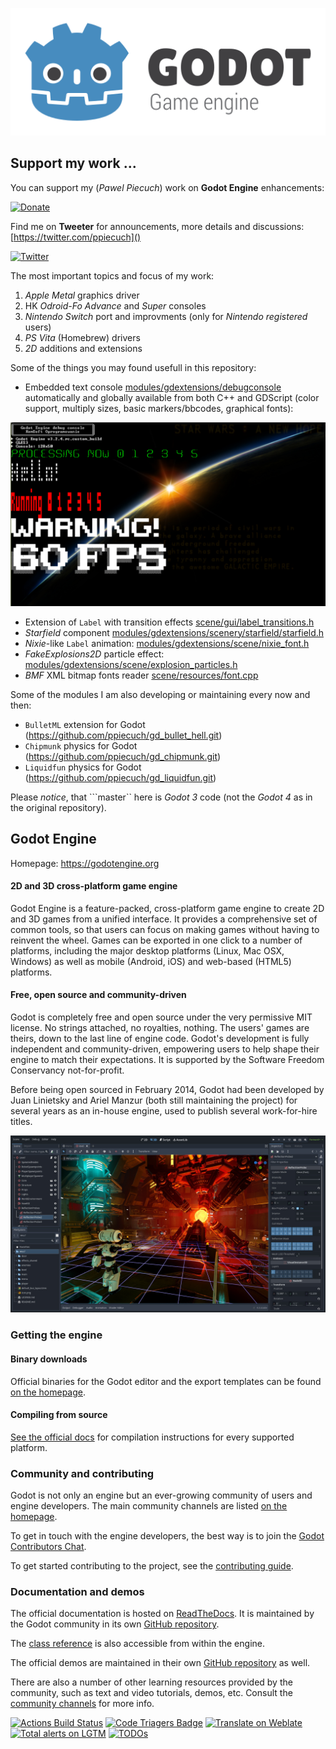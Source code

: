 [![Godot Engine logo](/logo.png)](https://godotengine.org)

## Support my work ...

You can support my (_Pawel Piecuch_) work on __Godot Engine__ enhancements:

[![Donate](https://img.shields.io/badge/Donate-PayPal-green.svg)](https://www.paypal.com/donate?business=6QXS8MBPKBTTN&item_name=Improving+and+enhancing+Godot+Engine.&currency_code=USD)

Find me on **Tweeter** for announcements, more details and discussions: [https://twitter.com/ppiecuch]()

[![Twitter](https://img.shields.io/twitter/url/https/twitter.com/ppiecuch.svg?style=social&label=Follow%20%40ppiecuch)](https://twitter.com/ppiecuch)


The most important topics and focus of my work:

  1. _Apple Metal_ graphics driver
  2. HK _Odroid-Fo Advance_ and _Super_ consoles
  3. _Nintendo Switch_ port and improvments (only for _Nintendo registered_ users)
  4.  _PS Vita_ (Homebrew) drivers
  5. _2D_ additions and extensions

Some of the things you may found usefull in this repository:

  * Embedded text console [modules/gdextensions/debugconsole](modules/gdextensions/debugconsole) automatically and globally available from both C++ and GDScript (color support, multiply sizes, basic markers/bbcodes, graphical fonts):

  ![Godot Console](modules/gdextensions/_promo/fig-fonts-in-console-small.png)

  * Extension of ```Label``` with transition effects [scene/gui/label_transitions.h](scene/gui/label_transitions.h)
  * *Starfield* component [modules/gdextensions/scenery/starfield/starfield.h](modules/gdextensions/scenery/starfield/starfield.h)
  * _Nixie_-like ```Label``` animation: [modules/gdextensions/scene/nixie_font.h](modules/gdextensions/scene/nixie_font.h)
  * _FakeExplosions2D_ particle effect: [modules/gdextensions/scene/explosion_particles.h](modules/gdextensions/scene/explosion_particles.h)
  * _BMF_ XML bitmap fonts reader [scene/resources/font.cpp](https://github.com/ppiecuch/godot/blob/master/scene/resources/font.cpp#L211)

Some of the modules I am also developing or maintaining every now and then:

  * ```BulletML``` extension for Godot (https://github.com/ppiecuch/gd_bullet_hell.git)
  * ```Chipmunk``` physics for Godot (https://github.com/ppiecuch/gd_chipmunk.git)
  * ```Liquidfun``` physics for Godot (https://github.com/ppiecuch/gd_liquidfun.git)

Please *notice*, that ```master`` here is _Godot 3_ code (not the _Godot 4_ as in the original repository).

## Godot Engine

Homepage: https://godotengine.org

#### 2D and 3D cross-platform game engine

Godot Engine is a feature-packed, cross-platform game engine to create 2D and
3D games from a unified interface. It provides a comprehensive set of common
tools, so that users can focus on making games without having to reinvent the
wheel. Games can be exported in one click to a number of platforms, including
the major desktop platforms (Linux, Mac OSX, Windows) as well as mobile
(Android, iOS) and web-based (HTML5) platforms.

#### Free, open source and community-driven

Godot is completely free and open source under the very permissive MIT license.
No strings attached, no royalties, nothing. The users' games are theirs, down
to the last line of engine code. Godot's development is fully independent and
community-driven, empowering users to help shape their engine to match their
expectations. It is supported by the Software Freedom Conservancy
not-for-profit.

Before being open sourced in February 2014, Godot had been developed by Juan
Linietsky and Ariel Manzur (both still maintaining the project) for several
years as an in-house engine, used to publish several work-for-hire titles.

![Screenshot of a 3D scene in Godot Engine](https://raw.githubusercontent.com/godotengine/godot-design/master/screenshots/editor_tps_demo_1920x1080.jpg)

### Getting the engine

#### Binary downloads

Official binaries for the Godot editor and the export templates can be found
[on the homepage](https://godotengine.org/download).

#### Compiling from source

[See the official docs](https://docs.godotengine.org/en/latest/development/compiling/)
for compilation instructions for every supported platform.

### Community and contributing

Godot is not only an engine but an ever-growing community of users and engine
developers. The main community channels are listed [on the homepage](https://godotengine.org/community).

To get in touch with the engine developers, the best way is to join the
[Godot Contributors Chat](https://chat.godotengine.org).

To get started contributing to the project, see the [contributing guide](CONTRIBUTING.md).

### Documentation and demos

The official documentation is hosted on [ReadTheDocs](https://docs.godotengine.org).
It is maintained by the Godot community in its own [GitHub repository](https://github.com/godotengine/godot-docs).

The [class reference](https://docs.godotengine.org/en/latest/classes/)
is also accessible from within the engine.

The official demos are maintained in their own [GitHub repository](https://github.com/godotengine/godot-demo-projects)
as well.

There are also a number of other learning resources provided by the community,
such as text and video tutorials, demos, etc. Consult the [community channels](https://godotengine.org/community)
for more info.

[![Actions Build Status](https://github.com/godotengine/godot/workflows/Godot/badge.svg?branch=master)](https://github.com/godotengine/godot/actions)
[![Code Triagers Badge](https://www.codetriage.com/godotengine/godot/badges/users.svg)](https://www.codetriage.com/godotengine/godot)
[![Translate on Weblate](https://hosted.weblate.org/widgets/godot-engine/-/godot/svg-badge.svg)](https://hosted.weblate.org/engage/godot-engine/?utm_source=widget)
[![Total alerts on LGTM](https://img.shields.io/lgtm/alerts/g/godotengine/godot.svg?logo=lgtm&logoWidth=18)](https://lgtm.com/projects/g/godotengine/godot/alerts)
[![TODOs](https://badgen.net/https/api.tickgit.com/badgen/github.com/godotengine/godot)](https://www.tickgit.com/browse?repo=github.com/godotengine/godot)
